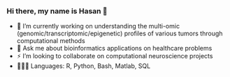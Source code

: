 ### Hi there, my name is Hasan 👋

- 🧠 I’m currently working on understanding the multi-omic (genomic/transcriptomic/epigenetic) profiles of various tumors through computational methods
- 💬 Ask me about bioinformatics applications on healthcare problems
- ⚡️ I’m looking to collaborate on computational neuroscience projects
- 👨🏻‍💻 Languages: R, Python, Bash, Matlab, SQL


